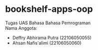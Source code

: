 # bookshelf-apps-oop
Tugas UAS Bahasa Bahasa Pemrograman <br>
Nama Anggota:
- Deffry Abhirama Putra (22106050055)
- Ahsan Nafis'alimi (22106050060)
